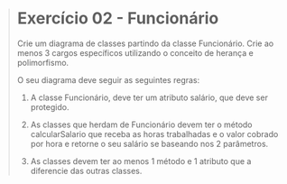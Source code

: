 > # Exercício 02 - Funcionário 
> 
> Crie um diagrama de classes partindo da classe Funcionário. Crie ao menos 3 cargos específicos utilizando o conceito de herança e polimorfismo. 
> 
> O seu diagrama deve seguir as seguintes regras: 
> 
> 1. A classe Funcionário, deve ter um atributo salário, que deve ser protegido. 
> 
> 2. As classes que herdam de Funcionário devem ter o método calcularSalario que receba as horas trabalhadas e o valor cobrado por hora e retorne o seu salário se baseando nos 2 parâmetros. 
> 
> 3. As classes devem ter ao menos 1 método e 1 atributo que a diferencie das outras classes.